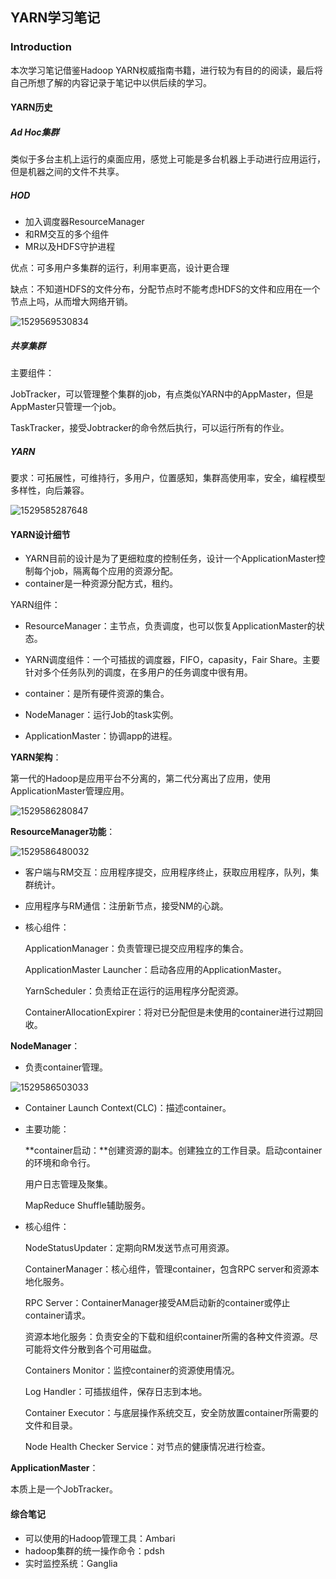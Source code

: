 ## YARN学习笔记

### Introduction

本次学习笔记借鉴Hadoop YARN权威指南书籍，进行较为有目的的阅读，最后将自己所想了解的内容记录于笔记中以供后续的学习。

#### YARN历史

##### Ad Hoc集群

类似于多台主机上运行的桌面应用，感觉上可能是多台机器上手动进行应用运行，但是机器之间的文件不共享。

##### HOD

- 加入调度器ResourceManager
- 和RM交互的多个组件
- MR以及HDFS守护进程

优点：可多用户多集群的运行，利用率更高，设计更合理

缺点：不知道HDFS的文件分布，分配节点时不能考虑HDFS的文件和应用在一个节点上吗，从而增大网络开销。

![1529569530834](C:\Users\maoya\AppData\Local\Temp\1529569530834.png)

##### 共享集群

主要组件：

JobTracker，可以管理整个集群的job，有点类似YARN中的AppMaster，但是AppMaster只管理一个job。

TaskTracker，接受Jobtracker的命令然后执行，可以运行所有的作业。

##### YARN

要求：可拓展性，可维持行，多用户，位置感知，集群高使用率，安全，编程模型多样性，向后兼容。

![1529585287648](C:\Users\maoya\AppData\Local\Temp\1529585287648.png)

#### YARN设计细节

- YARN目前的设计是为了更细粒度的控制任务，设计一个ApplicationMaster控制每个job，隔离每个应用的资源分配。
- container是一种资源分配方式，租约。

YARN组件：

- ResourceManager：主节点，负责调度，也可以恢复ApplicationMaster的状态。

- YARN调度组件：一个可插拔的调度器，FIFO，capasity，Fair Share。主要针对多个任务队列的调度，在多用户的任务调度中很有用。
- container：是所有硬件资源的集合。
- NodeManager：运行Job的task实例。
- ApplicationMaster：协调app的进程。

**YARN架构**：

第一代的Hadoop是应用平台不分离的，第二代分离出了应用，使用ApplicationMaster管理应用。

![1529586280847](C:\Users\maoya\AppData\Local\Temp\1529586280847.png)

**ResourceManager功能**：

![1529586480032](C:\Users\maoya\AppData\Local\Temp\1529586480032.png)

- 客户端与RM交互：应用程序提交，应用程序终止，获取应用程序，队列，集群统计。

- 应用程序与RM通信：注册新节点，接受NM的心跳。

- 核心组件：

  ApplicationManager：负责管理已提交应用程序的集合。

  ApplicationMaster Launcher：启动各应用的ApplicationMaster。

  YarnScheduler：负责给正在运行的运用程序分配资源。

  ContainerAllocationExpirer：将对已分配但是未使用的container进行过期回收。

**NodeManager**：

- 负责container管理。

![1529586503033](C:\Users\maoya\AppData\Local\Temp\1529586503033.png)

- Container Launch Context(CLC)：描述container。

- 主要功能：

  **container启动：**创建资源的副本。创建独立的工作目录。启动container的环境和命令行。

  用户日志管理及聚集。

  MapReduce Shuffle辅助服务。

- 核心组件：

  NodeStatusUpdater：定期向RM发送节点可用资源。

  ContainerManager：核心组件，管理container，包含RPC server和资源本地化服务。

  RPC Server：ContainerManager接受AM启动新的container或停止container请求。

  资源本地化服务：负责安全的下载和组织container所需的各种文件资源。尽可能将文件分散到各个可用磁盘。

  Containers Monitor：监控container的资源使用情况。

  Log Handler：可插拔组件，保存日志到本地。

  Container Executor：与底层操作系统交互，安全防放置container所需要的文件和目录。

  Node Health Checker Service：对节点的健康情况进行检查。

**ApplicationMaster**：

本质上是一个JobTracker。

#### 综合笔记

- 可以使用的Hadoop管理工具：Ambari
- hadoop集群的统一操作命令：pdsh
- 实时监控系统：Ganglia